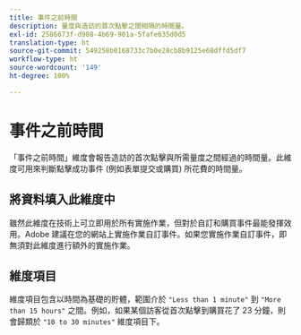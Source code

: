 ```yaml
---
title: 事件之前時間
description: 量度與造訪的首次點擊之間相隔的時間量。
exl-id: 2586673f-d908-4b69-901a-5fafe635d0d5
translation-type: ht
source-git-commit: 549258b0168733c7b0e28cb8b9125e68dffd5df7
workflow-type: ht
source-wordcount: '149'
ht-degree: 100%

---
```


# 事件之前時間

「事件之前時間」維度會報告造訪的首次點擊與所需量度之間經過的時間量。此維度可用來判斷點擊成功事件 (例如表單提交或購買) 所花費的時間量。

## 將資料填入此維度中

雖然此維度在技術上可立即用於所有實施作業，但對於自訂和購買事件最能發揮效用。Adobe 建議在您的網站上實施作業自訂事件。如果您實施作業自訂事件，即無須對此維度進行額外的實施作業。

## 維度項目

維度項目包含以時間為基礎的貯體，範圍介於 `"Less than 1 minute"` 到 `"More than 15 hours"` 之間。例如，如果某個訪客從首次點擊到購買花了 23 分鐘，則會歸類於 `"10 to 30 minutes"` 維度項目下。
